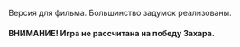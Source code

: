 Версия для фильма. Большинство задумок реализованы.
#### ВНИМАНИЕ! Игра не рассчитана на победу Захара.

